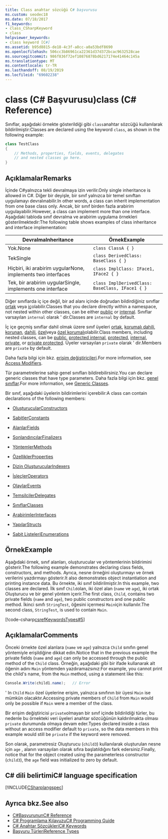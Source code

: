 ```yaml
---
title: Class anahtar sözcüğü C# başvurusu
ms.custom: seodec18
ms.date: 07/18/2017
f1_keywords:
- class_CSharpKeyword
- class
helpviewer_keywords:
- class keyword [C#]
ms.assetid: b95d8815-de18-4c3f-a8cc-a0a53bdf8690
ms.openlocfilehash: 506cc3b86961ca22361d37d372bcac9632528cae
ms.sourcegitcommit: 986f836f72ef10876878bd6217174e41464c145a
ms.translationtype: MT
ms.contentlocale: tr-TR
ms.lasthandoff: 08/19/2019
ms.locfileid: "69602238"
---
```

# <a name="class-c-reference"></a><span data-ttu-id="b48d3-102">class (C# Başvurusu)</span><span class="sxs-lookup"><span data-stu-id="b48d3-102">class (C# Reference)</span></span>

<span data-ttu-id="b48d3-103">Sınıflar, aşağıdaki örnekte gösterildiği gibi `class`anahtar sözcüğü kullanılarak bildirilmiştir:</span><span class="sxs-lookup"><span data-stu-id="b48d3-103">Classes are declared using the keyword `class`, as shown in the following example:</span></span>

```csharp
class TestClass
{
    // Methods, properties, fields, events, delegates
    // and nested classes go here.
}
```

## <a name="remarks"></a><span data-ttu-id="b48d3-104">Açıklamalar</span><span class="sxs-lookup"><span data-stu-id="b48d3-104">Remarks</span></span>

<span data-ttu-id="b48d3-105">İçinde C#yalnızca tekli devralmaya izin verilir.</span><span class="sxs-lookup"><span data-stu-id="b48d3-105">Only single inheritance is allowed in C#.</span></span> <span data-ttu-id="b48d3-106">Diğer bir deyişle, bir sınıf yalnızca bir temel sınıftan uygulamayı devralınabilir.</span><span class="sxs-lookup"><span data-stu-id="b48d3-106">In other words, a class can inherit implementation from one base class only.</span></span> <span data-ttu-id="b48d3-107">Ancak, bir sınıf birden fazla arabirim uygulayabilir.</span><span class="sxs-lookup"><span data-stu-id="b48d3-107">However, a class can implement more than one interface.</span></span> <span data-ttu-id="b48d3-108">Aşağıdaki tabloda sınıf devralma ve arabirim uygulama örnekleri gösterilmektedir:</span><span class="sxs-lookup"><span data-stu-id="b48d3-108">The following table shows examples of class inheritance and interface implementation:</span></span>

|<span data-ttu-id="b48d3-109">Devralma</span><span class="sxs-lookup"><span data-stu-id="b48d3-109">Inheritance</span></span>|<span data-ttu-id="b48d3-110">Örnek</span><span class="sxs-lookup"><span data-stu-id="b48d3-110">Example</span></span>|
|-----------------|-------------|
|<span data-ttu-id="b48d3-111">Yok.</span><span class="sxs-lookup"><span data-stu-id="b48d3-111">None</span></span>|`class ClassA { }`|
|<span data-ttu-id="b48d3-112">Tek</span><span class="sxs-lookup"><span data-stu-id="b48d3-112">Single</span></span>|`class DerivedClass: BaseClass { }`|
|<span data-ttu-id="b48d3-113">Hiçbiri, iki arabirim uygular</span><span class="sxs-lookup"><span data-stu-id="b48d3-113">None, implements two interfaces</span></span>|`class ImplClass: IFace1, IFace2 { }`|
|<span data-ttu-id="b48d3-114">Tek, bir arabirim uygular</span><span class="sxs-lookup"><span data-stu-id="b48d3-114">Single, implements one interface</span></span>|`class ImplDerivedClass: BaseClass, IFace1 { }`|

<span data-ttu-id="b48d3-115">Diğer sınıflarda iç içe değil, bir ad alanı içinde doğrudan bildirdiğiniz sınıflar [ortak](./public.md) veya [iç](./internal.md)olabilir.</span><span class="sxs-lookup"><span data-stu-id="b48d3-115">Classes that you declare directly within a namespace, not nested within other classes, can be either [public](./public.md) or [internal](./internal.md).</span></span> <span data-ttu-id="b48d3-116">Sınıflar varsayılan `internal` olarak ' dir.</span><span class="sxs-lookup"><span data-stu-id="b48d3-116">Classes are `internal` by default.</span></span>

<span data-ttu-id="b48d3-117">İç içe geçmiş sınıflar dahil olmak üzere sınıf üyeleri [ortak](public.md), [korumalı dahili](protected-internal.md), [korunan](protected.md), [dahili](internal.md), [özel](private.md)veya [özel korumalı](private-protected.md)olabilir.</span><span class="sxs-lookup"><span data-stu-id="b48d3-117">Class members, including nested classes, can be [public](public.md), [protected internal](protected-internal.md), [protected](protected.md), [internal](internal.md), [private](private.md), or [private protected](private-protected.md).</span></span> <span data-ttu-id="b48d3-118">Üyeler varsayılan `private` olarak ' dir.</span><span class="sxs-lookup"><span data-stu-id="b48d3-118">Members are `private` by default.</span></span>

<span data-ttu-id="b48d3-119">Daha fazla bilgi için bkz. [erişim değiştiricileri](../../programming-guide/classes-and-structs/access-modifiers.md).</span><span class="sxs-lookup"><span data-stu-id="b48d3-119">For more information, see [Access Modifiers](../../programming-guide/classes-and-structs/access-modifiers.md).</span></span>

<span data-ttu-id="b48d3-120">Tür parametrelerine sahip genel sınıfları bildirebilirsiniz.</span><span class="sxs-lookup"><span data-stu-id="b48d3-120">You can declare generic classes that have type parameters.</span></span> <span data-ttu-id="b48d3-121">Daha fazla bilgi için bkz. [genel sınıflar](../../programming-guide/generics/generic-classes.md).</span><span class="sxs-lookup"><span data-stu-id="b48d3-121">For more information, see [Generic Classes](../../programming-guide/generics/generic-classes.md).</span></span>

<span data-ttu-id="b48d3-122">Bir sınıf, aşağıdaki üyelerin bildirimlerini içerebilir:</span><span class="sxs-lookup"><span data-stu-id="b48d3-122">A class can contain declarations of the following members:</span></span>

- [<span data-ttu-id="b48d3-123">Oluşturucular</span><span class="sxs-lookup"><span data-stu-id="b48d3-123">Constructors</span></span>](../../programming-guide/classes-and-structs/constructors.md)

- [<span data-ttu-id="b48d3-124">Sabitler</span><span class="sxs-lookup"><span data-stu-id="b48d3-124">Constants</span></span>](../../programming-guide/classes-and-structs/constants.md)

- [<span data-ttu-id="b48d3-125">Alanlar</span><span class="sxs-lookup"><span data-stu-id="b48d3-125">Fields</span></span>](../../programming-guide/classes-and-structs/fields.md)

- [<span data-ttu-id="b48d3-126">Sonlandırıcılar</span><span class="sxs-lookup"><span data-stu-id="b48d3-126">Finalizers</span></span>](../../programming-guide/classes-and-structs/destructors.md)

- [<span data-ttu-id="b48d3-127">Yöntemler</span><span class="sxs-lookup"><span data-stu-id="b48d3-127">Methods</span></span>](../../programming-guide/classes-and-structs/methods.md)

- [<span data-ttu-id="b48d3-128">Özellikler</span><span class="sxs-lookup"><span data-stu-id="b48d3-128">Properties</span></span>](../../programming-guide/classes-and-structs/properties.md)

- [<span data-ttu-id="b48d3-129">Dizin Oluşturucular</span><span class="sxs-lookup"><span data-stu-id="b48d3-129">Indexers</span></span>](../../programming-guide/indexers/index.md)

- [<span data-ttu-id="b48d3-130">İşleçler</span><span class="sxs-lookup"><span data-stu-id="b48d3-130">Operators</span></span>](../../programming-guide/statements-expressions-operators/operators.md)

- [<span data-ttu-id="b48d3-131">Olaylar</span><span class="sxs-lookup"><span data-stu-id="b48d3-131">Events</span></span>](../../programming-guide/events/index.md)

- [<span data-ttu-id="b48d3-132">Temsilciler</span><span class="sxs-lookup"><span data-stu-id="b48d3-132">Delegates</span></span>](../../programming-guide/delegates/index.md)

- [<span data-ttu-id="b48d3-133">Sınıflar</span><span class="sxs-lookup"><span data-stu-id="b48d3-133">Classes</span></span>](../../programming-guide/classes-and-structs/classes.md)

- [<span data-ttu-id="b48d3-134">Arabirimler</span><span class="sxs-lookup"><span data-stu-id="b48d3-134">Interfaces</span></span>](../../programming-guide/interfaces/index.md)

- [<span data-ttu-id="b48d3-135">Yapılar</span><span class="sxs-lookup"><span data-stu-id="b48d3-135">Structs</span></span>](../../programming-guide/classes-and-structs/structs.md)

- [<span data-ttu-id="b48d3-136">Sabit Listeleri</span><span class="sxs-lookup"><span data-stu-id="b48d3-136">Enumerations</span></span>](../../programming-guide/enumeration-types.md)

## <a name="example"></a><span data-ttu-id="b48d3-137">Örnek</span><span class="sxs-lookup"><span data-stu-id="b48d3-137">Example</span></span>

<span data-ttu-id="b48d3-138">Aşağıdaki örnek, sınıf alanları, oluşturucular ve yöntemlerinin bildirimini gösterir.</span><span class="sxs-lookup"><span data-stu-id="b48d3-138">The following example demonstrates declaring class fields, constructors, and methods.</span></span> <span data-ttu-id="b48d3-139">Ayrıca, nesne örneğini oluşturmayı ve örnek verilerini yazdırmayı gösterir.</span><span class="sxs-lookup"><span data-stu-id="b48d3-139">It also demonstrates object instantiation and printing instance data.</span></span> <span data-ttu-id="b48d3-140">Bu örnekte, iki sınıf bildirilmiştir.</span><span class="sxs-lookup"><span data-stu-id="b48d3-140">In this example, two classes are declared.</span></span> <span data-ttu-id="b48d3-141">İlk sınıf `Child`olan, iki özel alan (`name` ve `age`), iki ortak Oluşturucu ve bir genel yöntem içerir.</span><span class="sxs-lookup"><span data-stu-id="b48d3-141">The first class, `Child`, contains two private fields (`name` and `age`), two public constructors and one public method.</span></span> <span data-ttu-id="b48d3-142">İkinci sınıfı `StringTest`, öğesini içermesi `Main`için kullanılır.</span><span class="sxs-lookup"><span data-stu-id="b48d3-142">The second class, `StringTest`, is used to contain `Main`.</span></span>

[!code-csharp[csrefKeywordsTypes#5](~/samples/snippets/csharp/VS_Snippets_VBCSharp/csrefKeywordsTypes/CS/keywordsTypes.cs#5)]

## <a name="comments"></a><span data-ttu-id="b48d3-143">Açıklamalar</span><span class="sxs-lookup"><span data-stu-id="b48d3-143">Comments</span></span>

<span data-ttu-id="b48d3-144">Önceki örnekte özel alanlara (`name` ve `age`) yalnızca `Child` sınıfın genel yöntemiyle erişildiğine dikkat edin.</span><span class="sxs-lookup"><span data-stu-id="b48d3-144">Notice that in the previous example the private fields (`name` and `age`) can only be accessed through the public method of the `Child` class.</span></span> <span data-ttu-id="b48d3-145">Örneğin, aşağıdaki gibi bir ifade kullanarak alt öğenin adını `Main` yöntemden yazdıramazsınız:</span><span class="sxs-lookup"><span data-stu-id="b48d3-145">For example, you cannot print the child's name, from the `Main` method, using a statement like this:</span></span>

```csharp
Console.Write(child1.name);   // Error
```

<span data-ttu-id="b48d3-146">' In `Child` `Main` özel üyelerine erişim, yalnızca sınıfının bir üyesi `Main` ise mümkün olacaktır.</span><span class="sxs-lookup"><span data-stu-id="b48d3-146">Accessing private members of `Child` from `Main` would only be possible if `Main` were a member of the class.</span></span>

<span data-ttu-id="b48d3-147">Bir erişim değiştiricisi `private`olmayan bir sınıf içinde bildirildiği türler, bu nedenle bu örnekteki veri üyeleri anahtar sözcüğünün kaldırılmakta olması `private` durumunda olmaya devam eder.</span><span class="sxs-lookup"><span data-stu-id="b48d3-147">Types declared inside a class without an access modifier default to `private`, so the data members in this example would still be `private` if the keyword were removed.</span></span>

<span data-ttu-id="b48d3-148">Son olarak, parametresiz Oluşturucu (`child3`) kullanılarak oluşturulan nesne için `age` , alanın varsayılan olarak sıfıra başlatıldığını fark edersiniz.</span><span class="sxs-lookup"><span data-stu-id="b48d3-148">Finally, notice that for the object created using the parameterless constructor (`child3`), the `age` field was initialized to zero by default.</span></span>

## <a name="c-language-specification"></a><span data-ttu-id="b48d3-149">C# dili belirtimi</span><span class="sxs-lookup"><span data-stu-id="b48d3-149">C# language specification</span></span>

[!INCLUDE[CSharplangspec](~/includes/csharplangspec-md.md)]

## <a name="see-also"></a><span data-ttu-id="b48d3-150">Ayrıca bkz.</span><span class="sxs-lookup"><span data-stu-id="b48d3-150">See also</span></span>

- [<span data-ttu-id="b48d3-151">C#Başvurunun</span><span class="sxs-lookup"><span data-stu-id="b48d3-151">C# Reference</span></span>](../index.md)
- [<span data-ttu-id="b48d3-152">C# Programlama Kılavuzu</span><span class="sxs-lookup"><span data-stu-id="b48d3-152">C# Programming Guide</span></span>](../../programming-guide/index.md)
- [<span data-ttu-id="b48d3-153">C# Anahtar Sözcükleri</span><span class="sxs-lookup"><span data-stu-id="b48d3-153">C# Keywords</span></span>](./index.md)
- [<span data-ttu-id="b48d3-154">Başvuru Türleri</span><span class="sxs-lookup"><span data-stu-id="b48d3-154">Reference Types</span></span>](./reference-types.md)
